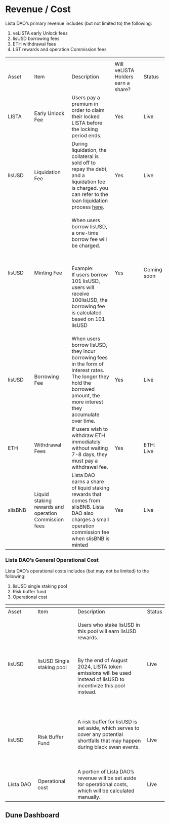 # Revenue / Cost

Lista DAO’s primary revenue includes (but not limited to) the following:

1. veLISTA early Unlock fees
2. lisUSD borrowing fees
3. ETH withdrawal fees
4. LST rewards and operation Commission fees

<table data-header-hidden><thead><tr><th width="113"></th><th width="144"></th><th width="252"></th><th width="140"></th><th></th></tr></thead><tbody><tr><td>Asset</td><td>Item</td><td>Description</td><td>Will veLISTA Holders earn a share?</td><td>Status</td></tr><tr><td>LISTA</td><td>Early Unlock Fee</td><td>Users pay a premium in order to claim their locked LISTA before the locking period ends.</td><td>Yes</td><td>Live</td></tr><tr><td>lisUSD</td><td>Liquidation Fee</td><td>During liquidation, the collateral is sold off to repay the debt, and a liquidation fee is charged. you can refer to the loan liquidation process <a href="https://docs.bsc.lista.org/v/eglish-new/introduction/collateral-debt-position/collateral/loan-liquidation">here</a>.</td><td>Yes</td><td>Live</td></tr><tr><td>lisUSD</td><td>Minting Fee</td><td><p>When users borrow lisUSD, a one-time borrow fee will be charged.</p><p><br></p><p>Example:<br>If users borrow 101 lisUSD, users will receive 100lisUSD, the borrowing fee is calculated based on 101 lisUSD</p></td><td>Yes</td><td>Coming soon</td></tr><tr><td>lisUSD</td><td>Borrowing Fee</td><td>When users borrow lisUSD, they incur borrowing fees in the form of interest rates. The longer they hold the borrowed amount, the more interest they accumulate over time.</td><td>Yes</td><td>Live</td></tr><tr><td>ETH</td><td>Withdrawal Fees</td><td>If users wish to withdraw ETH immediately without waiting 7-8 days, they must pay a withdrawal fee.</td><td>Yes</td><td>ETH: Live</td></tr><tr><td>slisBNB</td><td>Liquid staking rewards and operation Commission fees</td><td>Lista DAO earns a share of liquid staking rewards that comes from slisBNB. Lista DAO also charges a small operation commission fee when slisBNB is minted</td><td>Yes</td><td>Live</td></tr></tbody></table>

### Lista DAO’s General Operational Cost

Lista DAO’s operational costs includes (but may not be limited) to the following:

1. lisUSD single staking pool
2. Risk buffer fund
3. Operational cost

<table data-header-hidden><thead><tr><th width="126"></th><th width="149"></th><th width="402"></th><th></th></tr></thead><tbody><tr><td>Asset</td><td>Item</td><td>Description</td><td>Status</td></tr><tr><td>lisUSD</td><td>lisUSD Single staking pool</td><td><p>Users who stake lisUSD in this pool will earn lisUSD rewards. </p><p><br></p><p>By the end of August 2024, LISTA token emissions will be used instead of lisUSD to incentivize this pool instead.</p><p><br></p></td><td>Live</td></tr><tr><td>lisUSD</td><td>Risk Buffer Fund</td><td><p>A risk buffer for lisUSD is set aside, which serves to cover any potential shortfalls that may happen during black swan events. </p><p><br></p></td><td>Live</td></tr><tr><td>Lista DAO</td><td>Operational cost</td><td>A portion of Lista DAO’s revenue will be set aside for operational costs, which will be calculated manually. </td><td>Live</td></tr></tbody></table>

## Dune Dashboard <a href="#dune-dashboard" id="dune-dashboard"></a>

